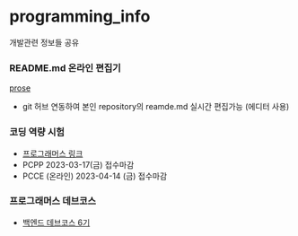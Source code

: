 # programming_info
개발관련 정보들 공유

### README.md 온라인 편집기 
[prose](https://prose.io/)
- git 허브 연동하여 본인 repository의 reamde.md 실시간 편집가능 (에디터 사용)


### 코딩 역량 시험
- [프로그래머스 링크](https://certi.programmers.co.kr)
- PCPP 2023-03-17(금) 접수마감
- PCCE (온라인) 2023-04-14 (금) 접수마감

### 프로그래머스 데브코스
- [백엔드 데브코스 6기](https://school.programmers.co.kr/learn/courses/14677/14677-3%EA%B8%B0-k-digital-training-%ED%81%B4%EB%9D%BC%EC%9A%B0%EB%93%9C-%EA%B8%B0%EB%B0%98-%EB%B0%B1%EC%97%94%EB%93%9C-%EC%97%94%EC%A7%80%EB%8B%88%EC%96%B4%EB%A7%81)
